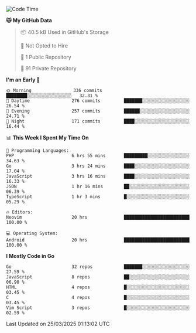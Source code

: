 
<!--START_SECTION:waka-->
![Code Time](http://img.shields.io/badge/Code%20Time-5%2C813%20hrs%2031%20mins-blue)

**🐱 My GitHub Data** 

> 📦 40.5 kB Used in GitHub's Storage 
 > 
> 🚫 Not Opted to Hire
 > 
> 📜 1 Public Repository 
 > 
> 🔑 91 Private Repository 
 > 
**I'm an Early 🐤** 

```text
🌞 Morning                336 commits         ████████░░░░░░░░░░░░░░░░░   32.31 % 
🌆 Daytime                276 commits         ███████░░░░░░░░░░░░░░░░░░   26.54 % 
🌃 Evening                257 commits         ██████░░░░░░░░░░░░░░░░░░░   24.71 % 
🌙 Night                  171 commits         ████░░░░░░░░░░░░░░░░░░░░░   16.44 % 
```


📊 **This Week I Spent My Time On** 

```text
💬 Programming Languages: 
PHP                      6 hrs 55 mins       █████████░░░░░░░░░░░░░░░░   34.63 % 
Go                       3 hrs 24 mins       ████░░░░░░░░░░░░░░░░░░░░░   17.04 % 
JavaScript               3 hrs 16 mins       ████░░░░░░░░░░░░░░░░░░░░░   16.33 % 
JSON                     1 hr 16 mins        ██░░░░░░░░░░░░░░░░░░░░░░░   06.39 % 
TypeScript               1 hr 3 mins         █░░░░░░░░░░░░░░░░░░░░░░░░   05.29 % 

🔥 Editors: 
Neovim                   20 hrs              █████████████████████████   100.00 % 

💻 Operating System: 
Android                  20 hrs              █████████████████████████   100.00 % 
```

**I Mostly Code in Go** 

```text
Go                       32 repos            ███████░░░░░░░░░░░░░░░░░░   27.59 % 
JavaScript               8 repos             ██░░░░░░░░░░░░░░░░░░░░░░░   06.90 % 
HTML                     4 repos             █░░░░░░░░░░░░░░░░░░░░░░░░   03.45 % 
C                        4 repos             █░░░░░░░░░░░░░░░░░░░░░░░░   03.45 % 
Vim Script               3 repos             █░░░░░░░░░░░░░░░░░░░░░░░░   02.59 % 
```




 Last Updated on 25/03/2025 01:13:02 UTC
<!--END_SECTION:waka-->
